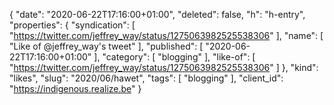{
  "date": "2020-06-22T17:16:00+01:00",
  "deleted": false,
  "h": "h-entry",
  "properties": {
    "syndication": [
      "https://twitter.com/jeffrey_way/status/1275063982525538306"
    ],
    "name": [
      "Like of @jeffrey_way's tweet"
    ],
    "published": [
      "2020-06-22T17:16:00+01:00"
    ],
    "category": [
      "blogging"
    ],
    "like-of": [
      "https://twitter.com/jeffrey_way/status/1275063982525538306"
    ]
  },
  "kind": "likes",
  "slug": "2020/06/hawet",
  "tags": [
    "blogging"
  ],
  "client_id": "https://indigenous.realize.be"
}

